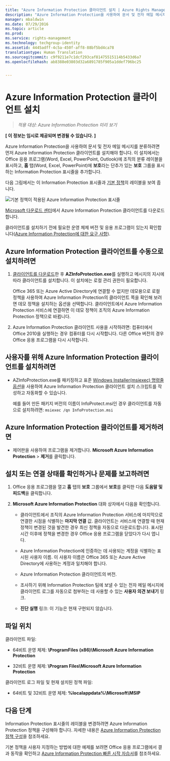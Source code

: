 ```yaml
---
title: "Azure Information Protection 클라이언트 설치 | Azure Rights Management"
description: "Azure Information Protection을 사용하여 문서 및 전자 메일 메시지를 분류하려면 먼저 Azure Information Protection 클라이언트를 설치해야 합니다. 이 설치에서는 Office 응용 프로그램(Word, Excel, PowerPoint, Outlook)에 조직의 분류 레이블을 표시하고, 홈 탭(Word, Excel, PowerPoint)에 보호라는 단추가 있는 보호 그룹을 표시하는 Information Protection 표시줄을 추가합니다."
manager: mbaldwin
ms.date: 07/29/2016
ms.topic: article
ms.prod: 
ms.service: rights-management
ms.technology: techgroup-identity
ms.assetid: 4445adff-4c5a-450f-aff8-88bf5bd4ca78
translationtype: Human Translation
ms.sourcegitcommit: c9f9211e7c1dcf293caf81475515114b5433d6a7
ms.openlocfilehash: ab8388e03803d32a6891785f905a1ddef796bc25


---
```


# Azure Information Protection 클라이언트 설치

>*적용 대상: Azure Information Protection 미리 보기*

**[ 이 정보는 임시로 제공되며 변경될 수 있습니다. ]**

Azure Information Protection을 사용하여 문서 및 전자 메일 메시지를 분류하려면 먼저 Azure Information Protection 클라이언트를 설치해야 합니다. 이 설치에서는 Office 응용 프로그램(Word, Excel, PowerPoint, Outlook)에 조직의 분류 레이블을 표시하고, **홈** 탭(Word, Excel, PowerPoint)에 **보호**라는 단추가 있는 **보호** 그룹을 표시하는 Information Protection 표시줄을 추가합니다.

다음 그림에서는 이 Information Protection 표시줄과 [기본 정책](configure-policy-default.md)의 레이블을 보여 줍니다.

![기본 정책이 적용된 Azure Information Protection 표시줄](../media/info-protect-bar-default.png)

[Microsoft 다운로드 센터](https://www.microsoft.com/en-us/download/details.aspx?id=53018)에서 Azure Information Protection 클라이언트를 다운로드합니다.

클라이언트를 설치하기 전에 필요한 운영 체제 버전 및 응용 프로그램이 있는지 확인합니다([Azure Information Protection에 대한 요구 사항](requirements-azure-infoprotect.md)).


## Azure Information Protection 클라이언트를 수동으로 설치하려면

1. [클라이언트를 다운로드](https://www.microsoft.com/en-us/download/details.aspx?id=53018)한 후 **AZInfoProtection.exe**를 실행하고 메시지의 지시에 따라 클라이언트를 설치합니다. 이 설치에는 로컬 관리 권한이 필요합니다.

    Office 365 또는 Azure Active Directory에 연결할 수 없지만 데모용으로 로컬 정책을 사용하여 Azure Information Protection의 클라이언트 쪽을 확인해 보려면 데모 정책을 설치하는 옵션을 선택합니다. 클라이언트에서 Azure Information Protection 서비스에 연결하면 이 데모 정책이 조직의 Azure Information Protection 정책으로 바뀝니다. 

2. Azure Information Protection 클라이언트 사용을 시작하려면: 컴퓨터에서 Office 2010을 실행하는 경우 컴퓨터를 다시 시작합니다. 다른 Office 버전의 경우 Office 응용 프로그램을 다시 시작합니다.

## 사용자를 위해 Azure Information Protection 클라이언트를 설치하려면

- AZInfoProtection.exe를 패키징하고 표준 [Windows Installer(msiexec) 명령줄 옵션](https://technet.microsoft.com/library/cc759262(v=ws.10).aspx)을 사용하여 Azure Information Protection 클라이언트 설치 스크립트를 작성하고 자동화할 수 있습니다.

    예를 들어 만든 패키지 버전의 이름이 InfoProtect.msi인 경우 클라이언트를 자동으로 설치하려면: `msiexec /qn InfoProtection.msi`


## Azure Information Protection 클라이언트를 제거하려면

- 제어판을 사용하여 프로그램을 제거합니다. **Microsoft Azure Information Protection** > **제거**를 클릭합니다.

## 설치 또는 연결 상태를 확인하거나 문제를 보고하려면

1. Office 응용 프로그램을 열고 **홈** 탭의 **보호** 그룹에서 **보호**를 클릭한 다음 **도움말 및 피드백**을 클릭합니다.

2. **Microsoft Azure Information Protection** 대화 상자에서 다음을 확인합니다.

    - 클라이언트에서 조직의 Azure Information Protection 서비스에 마지막으로 연결한 시점을 식별하는 **마지막 연결** 값. 클라이언트는 서비스에 연결할 때 현재 정책이 변경된 것을 발견한 경우 최신 정책을 자동으로 다운로드합니다. 표시된 시간 이후에 정책을 변경한 경우 Office 응용 프로그램을 닫았다가 다시 엽니다.

    - Azure Information Protection에 인증하는 데 사용되는 계정을 식별하는 표시된 사용자 이름. 이 사용자 이름은 Office 365 또는 Azure Active Directory에 사용하는 계정과 일치해야 합니다.

    - Azure Information Protection 클라이언트의 버전.

    - 조사하기 위해 Information Protection 팀에 보낼 수 있는 전자 메일 메시지에 클라이언트 로그를 자동으로 첨부하는 데 사용할 수 있는 **사용자 의견 보내기** 링크.

    - **진단 실행** 링크: 이 기능은 현재 구현되지 않습니다.

## 파일 위치

클라이언트 파일:   

- 64비트 운영 체제: **\ProgramFiles (x86)\Microsoft Azure Information Protection**

- 32비트 운영 체제: **\Program Files\Microsoft Azure Information Protection**

클라이언트 로그 파일 및 현재 설치된 정책 파일:

- 64비트 및 32비트 운영 체제: **%localappdata%\Microsoft\MSIP**


## 다음 단계

Information Protection 표시줄의 레이블을 변경하려면 Azure Information Protection 정책을 구성해야 합니다. 자세한 내용은 [Azure Information Protection 정책 구성](configure-policy.md)을 참조하세요.

기본 정책을 사용자 지정하는 방법에 대한 예제를 보려면 Office 응용 프로그램에서 결과 동작을 확인하고 [Azure Information Protection 빠른 시작 자습서](infoprotect-quick-start-tutorial.md)를 참조하세요. 



<!--HONumber=Aug16_HO4-->



